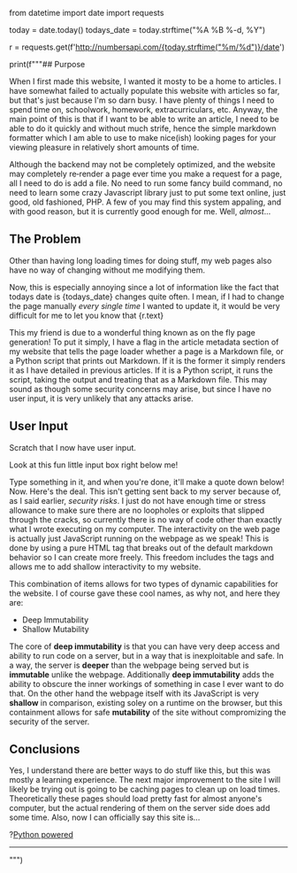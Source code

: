 from datetime import date
import requests

today = date.today()
todays_date = today.strftime("%A %B %-d, %Y")

r = requests.get(f'http://numbersapi.com/{today.strftime("%m/%d")}/date')

print(f"""## Purpose

When I first made this website, I wanted it mosty to be a home to articles. I have somewhat failed to actually populate this website with articles so far, but that's just because I'm so darn busy. I have plenty of things I need to spend time on, schoolwork, homework, extracurriculars, etc. Anyway, the main point of this is that if I want to be able to write an article, I need to be able to do it quickly and without much strife, hence the simple markdown formatter which I am able to use to make nice(ish) looking pages for your viewing pleasure in relatively short amounts of time. 

Although the backend may not be completely optimized, and the website may completely re‑render a page ever time you make a request for a page, all I need to do is add a file. No need to run some fancy build command, no need to learn some crazy Javascript library just to put some text online, just good, old fashioned, PHP. A few of you may find this system appaling, and with good reason, but it is currently good enough for me. Well, *almost*...

## The Problem

Other than having long loading times for doing stuff, my web pages also have no way of changing without me modifying them.

Now, this is especially annoying since a lot of information like the fact that todays date is {todays_date} changes quite often. I mean, if I had to change the page manually *every single time* I wanted to update it, it would be very difficult for me to let you know that {r.text}

This my friend is due to a wonderful thing known as on the fly page generation! To put it simply, I have a flag in the article metadata section of my website that tells the page loader whether a page is a Markdown file, or a Python script that prints out Markdown. If it is the former it simply renders it as I have detailed in previous articles. If it is a Python script, it runs the script, taking the output and treating that as a Markdown file. This may sound as though some security concerns may arise, but since I have no user input, it is very unlikely that any attacks arise.

## User Input

Scratch that I now have user input. 

Look at this fun little input box right below me!

Type something in it, and when you're done, it'll make a quote down below! Now. Here's the deal. This isn't getting sent back to my server because of, as I said earlier, *security risks*. I just do not have enough time or stress allowance to make sure there are no loopholes or exploits that slipped through the cracks, so currently there is no way of code other than exactly what I wrote executing on my computer. The interactivity on the web page is actually just JavaScript running on the webpage as we speak! This is done by using a pure HTML tag that breaks out of the default markdown behavior so I can create more freely. This freedom includes the <script></script> tags and allows me to add shallow interactivity to my website. 

This combination of items allows for two types of dynamic capabilities for the website. I of course gave these cool names, as why not, and here they are:
* Deep Immutability
* Shallow Mutability

The core of **deep immutability** is that you can have very deep access and ability to run code on a server, but in a way that is inexploitable and safe. In a way, the server is **deeper** than the webpage being served but is **immutable** unlike the webpage. Additionally **deep immutability** adds the ability to obscure the inner workings of something in case I ever want to do that. On the other hand the webpage itself with its JavaScript is very **shallow** in comparison, existing soley on a runtime on the browser, but this containment allows for safe **mutability** of the site without compromizing the security of the server.

## Conclusions

Yes, I understand there are better ways to do stuff like this, but this was mostly a learning experience. The next major improvement to the site I will likely be trying out is going to be caching pages to clean up on load times. Theoretically these pages should load pretty fast for almost anyone's computer, but the actual rendering of them on the server side does add some time. Also, now I can officially say this site is...

?[Python powered](images/python-powered.png)

---
""")